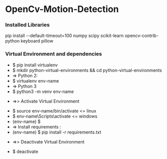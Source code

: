 # OpenCv-Motion-Detection

### Installed Libraries

pip install --default-timeout=100 numpy scipy scikit-learn opencv-contrib-python keyboard pillow

### Virtual Environment and dependencies
- $ pip install virtualenv
- $ mkdir python-virtual-environments && cd python-virtual-environments
- => Python 2:
- $ virtualenv env-name
- => Python 3
- $ python3 -m venv env-name
* =>> Activate Virtual Environment
- $ source env-name/bin/activate <= linux
- $ env-name\Scripts\activate <= windows
- (env-name) $
- => Install requirements :
- (env-name) $ pip install -r requirements.txt
* =>> Deactivate Virtual Environment
- $ deactivate
